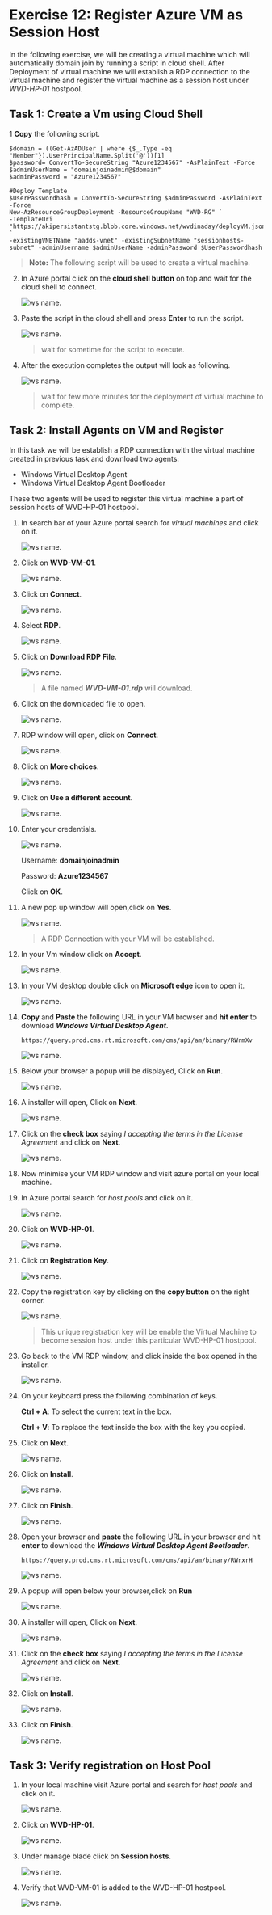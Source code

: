 # Exercise 12: Register Azure VM as Session Host

In the following exercise, we will be creating a virtual machine which will automatically domain join by running a script in cloud shell.
After Deployment of virtual machine we will establish a RDP connection to the virtual machine and register the virtual machine as a session host under *WVD-HP-01* hostpool.


## Task 1: Create a Vm using Cloud Shell



1 **Copy** the following script.


    $domain = ((Get-AzADUser | where {$_.Type -eq "Member"}).UserPrincipalName.Split('@'))[1]
    $password= ConvertTo-SecureString "Azure1234567" -AsPlainText -Force
    $adminUserName = "domainjoinadmin@$domain"
    $adminPassword = "Azure1234567"

    #Deploy Template
    $UserPasswordhash = ConvertTo-SecureString $adminPassword -AsPlainText -Force
    New-AzResourceGroupDeployment -ResourceGroupName "WVD-RG" `
    -TemplateUri "https://akipersistantstg.blob.core.windows.net/wvdinaday/deployVM.json" `
    -existingVNETName "aadds-vnet" -existingSubnetName "sessionhosts-subnet" -adminUsername $adminUserName -adminPassword $UserPasswordhash
       
       
 > **Note:** The following script will be used to create a virtual machine.


2. In Azure portal click on the **cloud shell button** on top and wait for the cloud shell to connect.

   ![ws name.](media/189.png)


3. Paste the script in the cloud shell and press **Enter** to run the script.

   ![ws name.](media/wvd54.png)
   
   > wait for sometime for the script to execute.
   
   
   
4. After the execution completes the output will look as following.

   ![ws name.](media/wvd55.png)

   > wait for few more minutes for the deployment of virtual machine to complete.


## Task 2: Install Agents on VM and Register

In this task we will be establish a RDP connection with the virtual machine created in previous task and download two agents:

  - Windows Virtual Desktop Agent
  - Windows Virtual Desktop Agent Bootloader
  
These two agents will be used to register this virtual machine a part of session hosts of WVD-HP-01 hostpool.

1. In search bar of your Azure portal search for *virtual machines* and click on it.

   ![ws name.](media/192.png)
   
   
   
2. Click on **WVD-VM-01**.

   ![ws name.](media/193.png)
   
   
   
3. Click on **Connect**.

   ![ws name.](media/194.png)
   
   

4. Select **RDP**.

   ![ws name.](media/195.png)
   
   
5. Click on **Download RDP File**.

   ![ws name.](media/196.png)
   
   > A file named ***WVD-VM-01.rdp*** will download.
   
   
   
6. Click on the downloaded file to open.

   ![ws name.](media/197.png)
   
   
7. RDP window will open, click on **Connect**.

   ![ws name.](media/198.png)
   
   
8. Click on **More choices**.

   ![ws name.](media/199.png)
   
   
9. Click on **Use a different account**.

   ![ws name.](media/200.png)
   
   
10. Enter your credentials.

    ![ws name.](media/201.png)
   
   
     Username: **domainjoinadmin**
   
     Password: **Azure1234567**
   
     Click on **OK**.
   
   
   
11. A new pop up window will open,click on **Yes**.
 
    ![ws name.](media/202.png)
    
    > A RDP Connection with your VM will be established.
    
    
12. In your Vm window click on **Accept**.
 
    ![ws name.](media/203.png)
    
    
    
13. In your VM desktop double click on **Microsoft edge** icon to open it.
 
    ![ws name.](media/204.png)
   
   



14. **Copy** and **Paste** the following URL in your VM browser and **hit enter** to download ***Windows Virtual Desktop Agent***.
 
        https://query.prod.cms.rt.microsoft.com/cms/api/am/binary/RWrmXv
 
    ![ws name.](media/205.png)
    
    
    
15. Below your browser a popup will be displayed, Click on **Run**.
 
    ![ws name.](media/206.png)



16. A installer will open, Click on **Next**.

    ![ws name.](media/207.png)
    
    
    
17. Click on the **check box** saying *I accepting the terms in the License Agreement* and click on **Next**.

    ![ws name.](media/208.png)
    
    
    
18. Now minimise your VM RDP window and visit azure portal on your local machine.


19. In Azure portal search for *host pools* and click on it.

    ![ws name.](media/209.png)
    
    
    
20. Click on **WVD-HP-01**.
 
    ![ws name.](media/210.png)
     
     
     
21. Click on **Registration Key**.

    ![ws name.](media/211.png)
    
    
    
22. Copy the registration key by clicking on the **copy button** on the right corner.

    ![ws name.](media/212.png)
    
    > This unique registration key will be enable the Virtual Machine to become session host under this particular WVD-HP-01 hostpool.
    
23. Go back to the VM RDP window, and click inside the box opened in the installer.

    ![ws name.](media/213.png)
     

24. On your keyboard press the following combination of keys.

    **Ctrl + A**: To select the current text in the box.
    
    **Ctrl + V**: To replace the text inside the box with the key you copied.
    
    
25. Click on **Next**.

    ![ws name.](media/214.png)
     
     
     
26. Click on **Install**.

    ![ws name.](media/215.png)
    
    
    
27. Click on **Finish**.

    ![ws name.](media/216.png)
    
    
    
28. Open your browser and **paste** the following URL in your browser and hit **enter** to download the  ***Windows Virtual Desktop Agent Bootloader***.


        https://query.prod.cms.rt.microsoft.com/cms/api/am/binary/RWrxrH
        

    ![ws name.](media/217.png)
    
    
 
 
29. A popup will open below your browser,click on **Run**

    ![ws name.](media/218.png)
    
    
    
30. A installer will open, Click on **Next**.

    ![ws name.](media/219.png)
    
    
    
31. Click on the **check box** saying *I accepting the terms in the License Agreement* and click on **Next**.

    ![ws name.](media/220.png)
    
    
    
32. Click on **Install**.

    ![ws name.](media/221.png)
    
    
33. Click on **Finish**.

    ![ws name.](media/222.png)
    
  
  
## Task 3: Verify registration on Host Pool


01. In your local machine visit Azure portal and search for *host pools* and click on it.

    ![ws name.](media/223.png)



02. Click on **WVD-HP-01**.

    ![ws name.](media/224.png)
    
    
03. Under manage blade click on **Session hosts**.

    ![ws name.](media/225.png)
    
    
  
04. Verify that WVD-VM-01 is added to the WVD-HP-01 hostpool.

    ![ws name.](media/226.png) 
